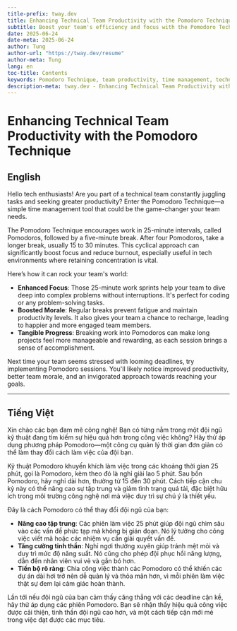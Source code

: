 ```yaml
---
title-prefix: tway.dev
title: Enhancing Technical Team Productivity with the Pomodoro Technique
subtitle: Boost your team's efficiency and focus with the Pomodoro Technique.
date: 2025-06-24
date-meta: 2025-06-24
author: Tung
author-url: "https://tway.dev/resume"
author-meta: Tung
lang: en
toc-title: Contents
keywords: Pomodoro Technique, team productivity, time management, technical teams, focus
description-meta: tway.dev - Enhancing Technical Team Productivity with the Pomodoro Technique - Boost your team's efficiency and focus with the Pomodoro Technique.
---
```


# Enhancing Technical Team Productivity with the Pomodoro Technique

## English

Hello tech enthusiasts! Are you part of a technical team constantly juggling tasks and seeking greater productivity? Enter the Pomodoro Technique—a simple time management tool that could be the game-changer your team needs.

The Pomodoro Technique encourages work in 25-minute intervals, called Pomodoros, followed by a five-minute break. After four Pomodoros, take a longer break, usually 15 to 30 minutes. This cyclical approach can significantly boost focus and reduce burnout, especially useful in tech environments where retaining concentration is vital.

Here’s how it can rock your team's world:

- **Enhanced Focus**: Those 25-minute work sprints help your team to dive deep into complex problems without interruptions. It's perfect for coding or any problem-solving tasks.
- **Boosted Morale**: Regular breaks prevent fatigue and maintain productivity levels. It also gives your team a chance to recharge, leading to happier and more engaged team members.
- **Tangible Progress**: Breaking work into Pomodoros can make long projects feel more manageable and rewarding, as each session brings a sense of accomplishment.

Next time your team seems stressed with looming deadlines, try implementing Pomodoro sessions. You'll likely notice improved productivity, better team morale, and an invigorated approach towards reaching your goals.

---

## Tiếng Việt

Xin chào các bạn đam mê công nghệ! Bạn có từng nằm trong một đội ngũ kỹ thuật đang tìm kiếm sự hiệu quả hơn trong công việc không? Hãy thử áp dụng phương pháp Pomodoro—một công cụ quản lý thời gian đơn giản có thể làm thay đổi cách làm việc của đội bạn.

Kỹ thuật Pomodoro khuyến khích làm việc trong các khoảng thời gian 25 phút, gọi là Pomodoro, kèm theo đó là nghỉ giải lao 5 phút. Sau bốn Pomodoro, hãy nghỉ dài hơn, thường từ 15 đến 30 phút. Cách tiếp cận chu kỳ này có thể nâng cao sự tập trung và giảm tình trạng quá tải, đặc biệt hữu ích trong môi trường công nghệ nơi mà việc duy trì sự chú ý là thiết yếu.

Đây là cách Pomodoro có thể thay đổi đội ngũ của bạn:

- **Nâng cao tập trung**: Các phiên làm việc 25 phút giúp đội ngũ chìm sâu vào các vấn đề phức tạp mà không bị gián đoạn. Nó lý tưởng cho công việc viết mã hoặc các nhiệm vụ cần giải quyết vấn đề.
- **Tăng cường tinh thần**: Nghỉ ngơi thường xuyên giúp tránh mệt mỏi và duy trì mức độ năng suất. Nó cũng cho phép đội phục hồi năng lượng, dẫn đến nhân viên vui vẻ và gắn bó hơn.
- **Tiến bộ rõ ràng**: Chia công việc thành các Pomodoro có thể khiến các dự án dài hơi trở nên dễ quản lý và thỏa mãn hơn, vì mỗi phiên làm việc thật sự đem lại cảm giác hoàn thành.

Lần tới nếu đội ngũ của bạn cảm thấy căng thẳng với các deadline cận kề, hãy thử áp dụng các phiên Pomodoro. Bạn sẽ nhận thấy hiệu quả công việc được cải thiện, tinh thần đội ngũ cao hơn, và một cách tiếp cận mới mẻ trong việc đạt được các mục tiêu.